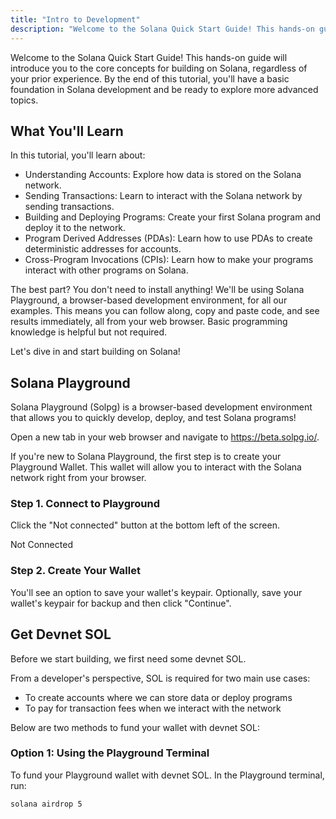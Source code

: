 ```yaml
---
title: "Intro to Development"
description: "Welcome to the Solana Quick Start Guide! This hands-on guide will introduce you to the core concepts for building on Solana, regardless of your prior experience. By the end of this tutorial, you'll have a basic foundation in Solana development and be ready to explore more advanced topics."
---
```


<p class="text-white">
Welcome to the Solana Quick Start Guide! This hands-on guide will introduce you to the core concepts for building on Solana, regardless of your prior experience. By the end of this tutorial, you'll have a basic foundation in Solana development and be ready to explore more advanced topics.
</p>

## What You'll Learn

In this tutorial, you'll learn about:

- Understanding Accounts: Explore how data is stored on the Solana network.
- Sending Transactions: Learn to interact with the Solana network by sending transactions.
- Building and Deploying Programs: Create your first Solana program and deploy it to the network.
- Program Derived Addresses (PDAs): Learn how to use PDAs to create deterministic addresses for accounts.
- Cross-Program Invocations (CPIs): Learn how to make your programs interact with other programs on Solana.

The best part? You don't need to install anything! We'll be using Solana Playground, a browser-based development environment, for all our examples. This means you can follow along, copy and paste code, and see results immediately, all from your web browser. Basic programming knowledge is helpful but not required.

Let's dive in and start building on Solana!

## Solana Playground

Solana Playground (Solpg) is a browser-based development environment that allows you to quickly develop, deploy, and test Solana programs!

Open a new tab in your web browser and navigate to https://beta.solpg.io/.

If you're new to Solana Playground, the first step is to create your Playground Wallet. This wallet will allow you to interact with the Solana network right from your browser.

### Step 1. Connect to Playground

Click the "Not connected" button at the bottom left of the screen.

Not Connected

### Step 2. Create Your Wallet

You'll see an option to save your wallet's keypair. Optionally, save your wallet's keypair for backup and then click "Continue".

## Get Devnet SOL

Before we start building, we first need some devnet SOL.

From a developer's perspective, SOL is required for two main use cases:

- To create accounts where we can store data or deploy programs
- To pay for transaction fees when we interact with the network

Below are two methods to fund your wallet with devnet SOL:

### Option 1: Using the Playground Terminal

To fund your Playground wallet with devnet SOL. In the Playground terminal, run:

```shell
solana airdrop 5
```
